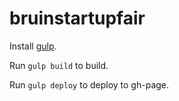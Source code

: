 # bruinstartupfair

Install [gulp](http://gulpjs.com/).

Run `gulp build` to build.

Run `gulp deploy` to deploy to gh-page.
